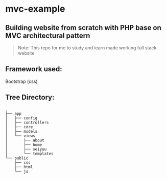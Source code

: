 # mvc-example
## Building website from scratch with PHP base on MVC architectural pattern

> Note: This repo for me to study and learn made working full stack website

## Framework used: 
Bootstrap (css)

## Tree Directory:
    .
    ├── app
    │   ├── config
    │   ├── controllers
    │   ├── core
    │   ├── models
    │   └── views
    │       ├── about
    │       ├── home
    │       ├── seiyuu
    │       └── templates
    └── public
        ├── css
        ├── html
        └── js
